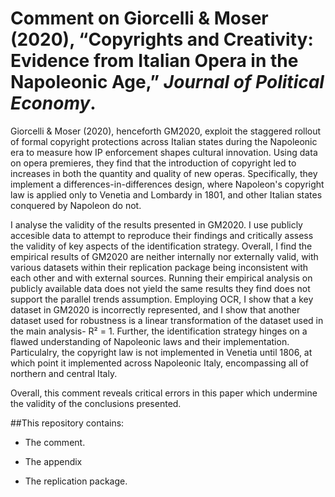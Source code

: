 # Comment on Giorcelli & Moser (2020), “Copyrights and Creativity: Evidence from Italian Opera in the Napoleonic Age,” *Journal of Political Economy*.  

Giorcelli & Moser (2020), henceforth GM2020, exploit the staggered rollout of formal copyright protections across Italian states during the Napoleonic era to measure how IP enforcement shapes cultural innovation. Using data on opera premieres, they find that the introduction of copyright led to increases in both the quantity and quality of new operas. Specifically, they implement a differences-in-differences design, where Napoleon's copyright law is applied only to Venetia and Lombardy in 1801, and other Italian states conquered by Napoleon do not.  

I analyse the validity of the results presented in GM2020. I use publicly accesible data to attempt to reproduce their findings and critically assess the validity of key aspects of the identification strategy. Overall, I find the empirical results of GM2020 are neither internally nor externally valid, with various datasets within their replication package being inconsistent with each other and with external sources. Running their empirical analysis on publicly available data does not yield the same results they find does not support the parallel trends assumption. Employing OCR, I show that a key dataset in GM2020 is incorrectly represented, and I show that another dataset used for robustness is a linear transformation of the dataset used in the main analysis- R² = 1. Further, the identification strategy hinges on a flawed understanding of Napoleonic laws and their implementation. Particulalry, the copyright law is not implemented in Venetia until 1806, at which point it implemented across Napoleonic Italy, encompassing all of northern and central Italy.

Overall, this comment reveals critical errors in this paper which undermine the validity of the conclusions presented. 

##This repository contains:

- The comment.

- The appendix
  
- The replication package.
